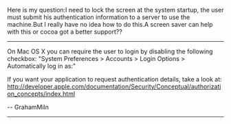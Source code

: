Here is my question:I need to lock the screen at the system startup, the user must submit his authentication information to a server to use the machine.But I really have no idea how to do this.A screen saver can help with this or cocoa got a better support??

----

On Mac OS X you can require the user to login by disabling the following checkbox: "System Preferences > Accounts > Login Options > Automatically log in as:"

If you want your application to request authentication details, take a look at: http://developer.apple.com/documentation/Security/Conceptual/authorization_concepts/index.html

-- GrahamMiln

----
